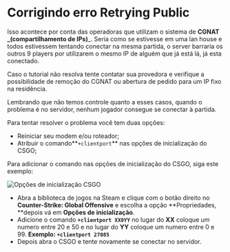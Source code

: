 # Corrigindo erro Retrying Public

Isso acontece por conta das operadoras que utilizam o sistema de **CGNAT **_**(compartilhamento de IPs)**_. Seria como se estivesse em uma lan house e todos estivessem tentando conectar na mesma partida, o server barraria os outros 9 players por utilizarem o mesmo IP de alguém que já está lá, já esta conectado.

Caso o tutorial não resolva tente contatar sua provedora e verifique a possibilidade de remoção do CGNAT ou abertura de pedido para um IP fixo na residência.

Lembrando que não temos controle quanto a esses casos, quando o problema é no servidor, nenhum jogador consegue se conectar à partida.

Para tentar resolver o problema você tem duas opções:

* Reiniciar seu modem e/ou roteador;
* Atribuir o comando**`+clientport`** nas opções de inicialização do CSGO;

Para adicionar o comando nas opções de inicialização do CSGO, siga este exemplo:

![Opções de inicialização CSGO](<../.gitbook/assets/Corrigindo o erro Retrying Public.gif>)

* Abra a biblioteca de jogos na Steam e clique com o botão direito no **Counter-Strike: Global Offensive** e escolha a opção **Propriedades, **depois vá em **Opções de inicialização**.
* Adicione o comando **`+clientport XX0YY`** no lugar do **XX** coloque um numero entre 20 e 50 e no lugar do **YY** coloque um numero entre 0 e 99. **Exemplo: `+clientport 27085`**
* Depois abra o CSGO e tente novamente se conectar no servidor.
